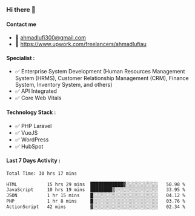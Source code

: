 ### Hi there 👋

#### Contact me 
- :email: ahmadlufi300@gmail.com
- 🔭 https://www.upwork.com/freelancers/ahmadlufiau

#### Specialist :
- ✅ Enterprise System Development (Human Resources Management System (HRMS), Customer Relationship Management (CRM), Finance System, Inventory System, and others)
- ✅ API Integrated
- ✅ Core Web Vitals

#### Technology Stack :

- ✅ PHP Laravel
- ✅ VueJS
- ✅ WordPress
- ✅ HubSpot

#### Last 7 Days Activity :
<!--START_SECTION:waka-->

```txt
Total Time: 30 hrs 17 mins

HTML           15 hrs 29 mins  ████████████▓░░░░░░░░░░░░   50.98 %
JavaScript     10 hrs 19 mins  ████████▒░░░░░░░░░░░░░░░░   33.95 %
JSON           1 hr 15 mins    █░░░░░░░░░░░░░░░░░░░░░░░░   04.12 %
PHP            1 hr 8 mins     █░░░░░░░░░░░░░░░░░░░░░░░░   03.76 %
ActionScript   42 mins         ▓░░░░░░░░░░░░░░░░░░░░░░░░   02.34 %
```

<!--END_SECTION:waka-->

<!--
**ahmadlufiau/ahmadlufiau** is a ✨ _special_ ✨ repository because its `README.md` (this file) appears on your GitHub profile.

Here are some ideas to get you started:

- 🔭 I’m currently working on ...
- 🌱 I’m currently learning ...
- 👯 I’m looking to collaborate on ...
- 🤔 I’m looking for help with ...
- 💬 Ask me about ...
- 📫 How to reach me: ...
- 😄 Pronouns: ...
- ⚡ Fun fact: ...
-->
